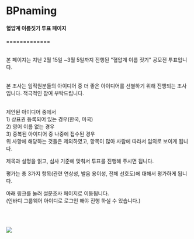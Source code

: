 # BPnaming

<html lang="en">
 <head>
  <meta charset="UTF-8">
  
 </head>

 <body>

#### 혈압계 이름짓기 투표 페이지
=============

<br/>
본 페이지는 지난 2월 15일 ~3월 5일까지 진행된 "혈압계 이름 짓기" 공모전 투표입니다. <br/><br/>

본 조사는 임직원분들의 아이디어 중 더 좋은 아이디어를 선별하기 위해 진행되는 조사입니다. 적극적인 참여 부탁드립니다.<br/><br/>

제안된 아이디어 중에서 <br/>
    1) 상표권 등록되어 있는 경우(한국, 미국)<br/>
    2) 영어 이름 없는 경우<br/>
    3) 중복된 아이디어 중 나중에 접수된 경우<br/>
위 사항에 해당하는 것들은 제외하였고, 항목이 많아 사람에 따라서 임의로 보이게 됩니다.<br/>

제목과 설명을 읽고, 심사 기준에 맞춰서 투표를 진행해 주시면 됩니다.<br/>

평가는 총 3가지 항목(관련 연상성, 발음 용이성, 전체 선호도)에 대해서 평가하게 됩니다.<br/>

아래 링크를 눌러 설문조사 페이지로 이동됩니다.<br/>
(인바디 그룹웨어 아이디로 로그인 해야 진행 하실 수 있습니다.)<br/>

<script language="JavaScript">
<!--
function random_imglink()
{
/* 각각의 이미지 링크 지정 */
var imagelinks=new Array()
imagelinks[1]="https://forms.office.com/Pages/ResponsePage.aspx?id=dv56VErb2UWa-MlwBRpMfTTrqMFerdNAqgIDG2P3pJJUODdHRlRWOFFVOUpWNUw1Qk5PWkU5NUlTNS4u"
imagelinks[2]="https://forms.office.com/Pages/ResponsePage.aspx?id=dv56VErb2UWa-MlwBRpMfTTrqMFerdNAqgIDG2P3pJJUMzQwT0tVNERNUVNJQUIyUlBSN1lGQTA2Qy4u"
imagelinks[3]="https://forms.office.com/Pages/ResponsePage.aspx?id=dv56VErb2UWa-MlwBRpMfTTrqMFerdNAqgIDG2P3pJJUQlRHSFQwOTU5SlZSMDIwMEswUklTVE80Ti4u"
imagelinks[4]="https://forms.office.com/Pages/ResponsePage.aspx?id=dv56VErb2UWa-MlwBRpMfTTrqMFerdNAqgIDG2P3pJJUQVY2VkRVOUhZQlNEMlk2NkVGWlJLOU9RWC4u"
imagelinks[5]="https://forms.office.com/Pages/ResponsePage.aspx?id=dv56VErb2UWa-MlwBRpMfTTrqMFerdNAqgIDG2P3pJJUME9QSURXRzhSTzdISTBVMjdUMjM3SERCTi4u"

var ry=Math.floor(Math.random()*myimages.length)

  document.write("<br/>")
  document.write("<br/>")

if (ry==0)
ry=1
/* 원하는 타깃을 지정하는 방법입니다 */
/* 여기에 (target=타깃명)을 적어주면 됩니다. */
/* document.write('<a href='+'"'+imagelinks[ry]+'"'+' target=_blank><img src="'+myimages[ry]+'" border=0></a>') */
/*document.write('<a href='+'"'+imagelinks[ry]+'"'+' target=_blank><img src="'+myimages[ry]+'" border=0></a>')*/

[설문 페이지로 연결 ](imagelinks[ry], "설문 페이지로 연결 ")

//document.write('<A href='+'"'+imagelinks[ry]+'"'+' target=_blank> 설문 페이지로 연결 </A>')
document.write('<A href='+'"'+imagelinks[ry]+'"'+' target=_blank> 설문 페이지로 연결 </A>')
document.write('  ' + ry);
}
random_imglink()

//https://mamirine.tistory.com/entry/%EB%9E%9C%EB%8D%A4%EC%9C%BC%EB%A1%9C-%EB%B0%B0%EB%84%88-%EB%9D%84%EC%9A%B0%EA%B3%A0-%EB%A7%81%ED%81%AC-%EA%B1%B8%EA%B8%B0
</script>

<br/><br/>

<img src='https://lh3.googleusercontent.com/f03H7RQNGXlqHMj6gr08BCF13Jpds7qOUuxKuVKBN9ANQ2JAa9bTLrrmQ5ild9qRCd6Jt3BdTCGx2gzbjhKbwM_CZl2AII69KiAcH7aBkeqMNp_JRvlo6DMim5XpRqOEDHmPr12y=w1200-h1800-no?authuser=0' style='border: 0 none;vertical-align: middle;'/> 
 
 </body>
</html>
 
